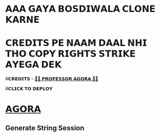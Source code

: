 # 𝗔𝗔𝗔 𝗚𝗔𝗬𝗔 𝗕𝗢𝗦𝗗𝗜𝗪𝗔𝗟𝗔 𝗖𝗟𝗢𝗡𝗘 𝗞𝗔𝗥𝗡𝗘 
# 𝗖𝗥𝗘𝗗𝗜𝗧𝗦 𝗣𝗘 𝗡𝗔𝗔𝗠 𝗗𝗔𝗔𝗟 𝗡𝗛𝗜 𝗧𝗛𝗢 𝗖𝗢𝗣𝗬 𝗥𝗜𝗚𝗛𝗧𝗦 𝗦𝗧𝗥𝗜𝗞𝗘 𝗔𝗬𝗘𝗚𝗔 𝗗𝗘𝗞
#𝗖𝗥𝗘𝗗𝗜𝗧𝗦 - [👨‍🏫 𝗣𝗥𝗢𝗙𝗘𝗦𝗦𝗢𝗥 𝗔𝗚𝗢𝗥𝗔 👨‍🏫](https://t.me/agoraswamy_professor)

#𝗖𝗟𝗜𝗖𝗞 𝗧𝗢 𝗗𝗘𝗣𝗟𝗢𝗬
# [𝗔𝗚𝗢𝗥𝗔](https://github.com/SHANTH-OP/AGORA-USERBOT)
  <summary> <h2>Generate String Session</h2> </summary>
